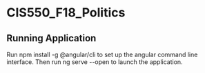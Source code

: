 # CIS550_F18_Politics

## Running Application

Run npm install -g @angular/cli to set up the angular command line interface. Then run ng serve --open to launch the application.
